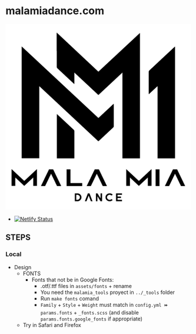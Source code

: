 # malamiadance.com

[![malamiadance.com](/assets/media/logo.png)](https://malamiadance.com/)
- [![Netlify Status](https://api.netlify.com/api/v1/badges/a18a7c86-2778-4058-8494-ca71226980e6/deploy-status)](https://app.netlify.com/sites/malamia/deploys)


## STEPS

### Local

- Design
  - FONTS
    - Fonts that not be in Google Fonts:
      - .otf/.ttf files in `assets/fonts` + rename
      - You need the `malamia_tools` proyect in `../_tools` folder
      - Run `make fonts` comand
      - `Family` + `Style` + `Weight` must match in `config.yml ⏩ params.fonts` + `_fonts.scss` (and disable `params.fonts.google_fonts` if appropriate)
  - Try in Safari and Firefox